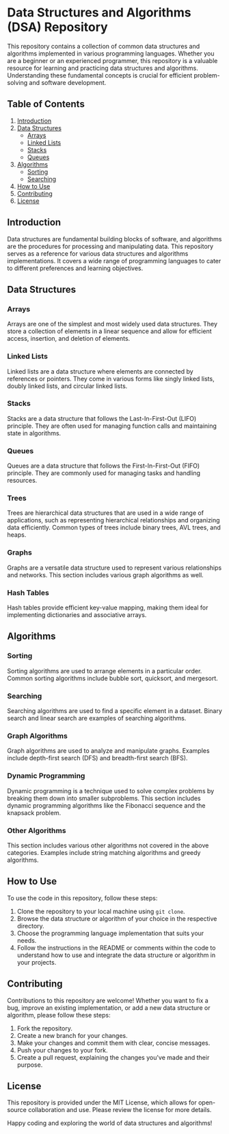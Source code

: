 # Data Structures and Algorithms (DSA) Repository

This repository contains a collection of common data structures and algorithms implemented in various programming languages. Whether you are a beginner or an experienced programmer, this repository is a valuable resource for learning and practicing data structures and algorithms. Understanding these fundamental concepts is crucial for efficient problem-solving and software development.

## Table of Contents
1. [Introduction](#introduction)
2. [Data Structures](#data-structures)
   - [Arrays](#arrays)
   - [Linked Lists](#linked-lists)
   - [Stacks](#stacks)
   - [Queues](#queues)
3. [Algorithms](#algorithms)
   - [Sorting](#sorting)
   - [Searching](#searching)
4. [How to Use](#how-to-use)
5. [Contributing](#contributing)
6. [License](#license)

## Introduction

Data structures are fundamental building blocks of software, and algorithms are the procedures for processing and manipulating data. This repository serves as a reference for various data structures and algorithms implementations. It covers a wide range of programming languages to cater to different preferences and learning objectives.

## Data Structures

### Arrays

Arrays are one of the simplest and most widely used data structures. They store a collection of elements in a linear sequence and allow for efficient access, insertion, and deletion of elements.

### Linked Lists

Linked lists are a data structure where elements are connected by references or pointers. They come in various forms like singly linked lists, doubly linked lists, and circular linked lists.

### Stacks

Stacks are a data structure that follows the Last-In-First-Out (LIFO) principle. They are often used for managing function calls and maintaining state in algorithms.

### Queues

Queues are a data structure that follows the First-In-First-Out (FIFO) principle. They are commonly used for managing tasks and handling resources.

### Trees

Trees are hierarchical data structures that are used in a wide range of applications, such as representing hierarchical relationships and organizing data efficiently. Common types of trees include binary trees, AVL trees, and heaps.

### Graphs

Graphs are a versatile data structure used to represent various relationships and networks. This section includes various graph algorithms as well.

### Hash Tables

Hash tables provide efficient key-value mapping, making them ideal for implementing dictionaries and associative arrays.

## Algorithms

### Sorting

Sorting algorithms are used to arrange elements in a particular order. Common sorting algorithms include bubble sort, quicksort, and mergesort.

### Searching

Searching algorithms are used to find a specific element in a dataset. Binary search and linear search are examples of searching algorithms.

### Graph Algorithms

Graph algorithms are used to analyze and manipulate graphs. Examples include depth-first search (DFS) and breadth-first search (BFS).

### Dynamic Programming

Dynamic programming is a technique used to solve complex problems by breaking them down into smaller subproblems. This section includes dynamic programming algorithms like the Fibonacci sequence and the knapsack problem.

### Other Algorithms

This section includes various other algorithms not covered in the above categories. Examples include string matching algorithms and greedy algorithms.

## How to Use

To use the code in this repository, follow these steps:

1. Clone the repository to your local machine using `git clone`.
2. Browse the data structure or algorithm of your choice in the respective directory.
3. Choose the programming language implementation that suits your needs.
4. Follow the instructions in the README or comments within the code to understand how to use and integrate the data structure or algorithm in your projects.

## Contributing

Contributions to this repository are welcome! Whether you want to fix a bug, improve an existing implementation, or add a new data structure or algorithm, please follow these steps:

1. Fork the repository.
2. Create a new branch for your changes.
3. Make your changes and commit them with clear, concise messages.
4. Push your changes to your fork.
5. Create a pull request, explaining the changes you've made and their purpose.

## License

This repository is provided under the MIT License, which allows for open-source collaboration and use. Please review the license for more details.

Happy coding and exploring the world of data structures and algorithms!
